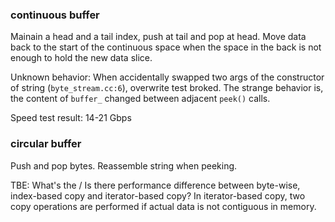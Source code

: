 ### continuous buffer
Mainain a head and a tail index, push at tail and pop at head. Move data back to the start of the continuous space when the space in the back is not enough to hold the new data slice.

Unknown behavior: When accidentally swapped two args of the constructor of string (`byte_stream.cc:6`), overwrite test broked. The strange behavior is, the content of `buffer_` changed between adjacent `peek()` calls.

Speed test result: 14-21 Gbps

### circular buffer
Push and pop bytes. Reassemble string when peeking.

TBE: What's the / Is there performance difference between byte-wise, index-based copy and iterator-based copy? In iterator-based copy, two copy operations are performed if actual data is not contiguous in memory.
